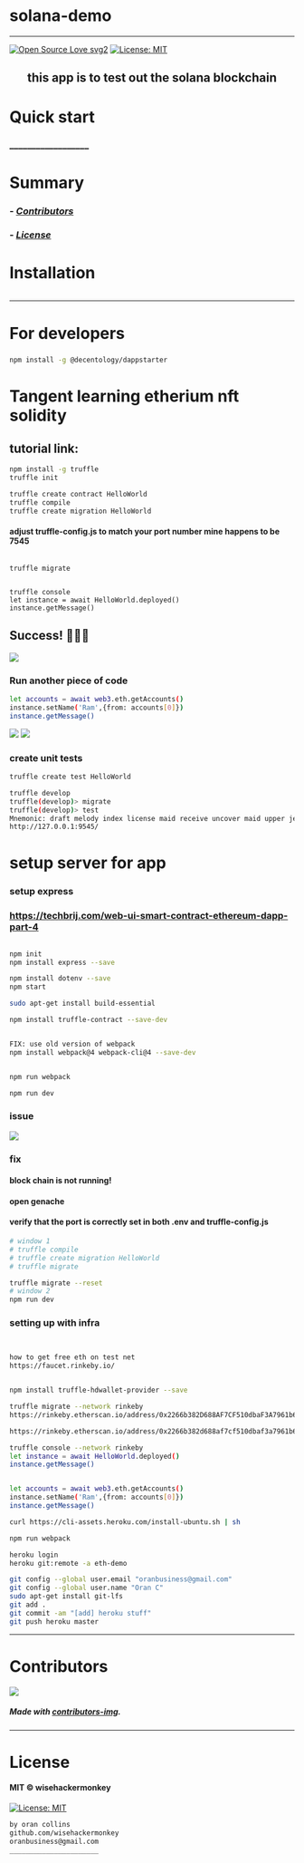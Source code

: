 # solana-demo
----
[![Open Source Love svg2](https://badges.frapsoft.com/os/v2/open-source.svg?v=103)](https://github.com/ellerbrock/open-source-badges/)
[![License: MIT](https://img.shields.io/badge/License-MIT-yellow.svg)](https://opensource.org/licenses/MIT)
<!-- <img src="assets/NNNNNNNNNNNNN" width="400"> -->
<h2 align="center">this app is to test out the solana blockchain</h2>

<!-- <h4 align="center">________________________</h4> -->


# Quick start
### __________________
<!-- 
##### __________________________
```bash
``` 
-->

# Summary
<!-- ### -  *[Quick start](#Quick-start)*
### -  *[Installation](#Installation)*
### -  *[For developers](#For-developers)* -->
### -  *[Contributors](#Contributors)*
### -  *[License](#License)*




# Installation
```bash
```

<!-- ----------------- -->
<!-- # Screenshots -->
<!-- - <img src="assets/_____________" width="400">  -->
<!-- -  -->



<!-- SETUP -->
-----------------
# For developers
### 
```bash
npm install -g @decentology/dappstarter
```

# Tangent learning etherium nft solidity
## tutorial link: [](https://techbrij.com/setup-local-private-blockchain-deploy-smart-contract-ethereum-dapp-part-2)
```bash
npm install -g truffle
truffle init

truffle create contract HelloWorld
truffle compile
truffle create migration HelloWorld
```
#### adjust truffle-config.js to match your port number mine happens to be 7545
```

truffle migrate


truffle console
let instance = await HelloWorld.deployed()
instance.getMessage()
```
## Success! 🎉🎉🎉
![](assets/2021-08-23-14-11-19.png)

### Run another piece of code
```bash
let accounts = await web3.eth.getAccounts()
instance.setName('Ram',{from: accounts[0]})
instance.getMessage()
```
![](assets/2021-08-23-14-13-28.png)
![](assets/2021-08-23-14-14-39.png)
### create unit tests
```bash
truffle create test HelloWorld

truffle develop
truffle(develop)> migrate
truffle(develop)> test
Mnemonic: draft melody index license maid receive uncover maid upper jealous rotate play
http://127.0.0.1:9545/
```


# setup server for app
### setup express
### https://techbrij.com/web-ui-smart-contract-ethereum-dapp-part-4
```bash

npm init
npm install express --save

npm install dotenv --save
npm start

sudo apt-get install build-essential

npm install truffle-contract --save-dev


FIX: use old version of webpack
npm install webpack@4 webpack-cli@4 --save-dev


npm run webpack

npm run dev
```
### issue 
![](assets/2021-08-23-22-39-01.png)
### fix
#### block chain is not running!
#### open genache
#### verify that the port is correctly set in both .env and truffle-config.js
```bash
# window 1
# truffle compile
# truffle create migration HelloWorld
# truffle migrate

truffle migrate --reset
# window 2
npm run dev
```


### setting up with infra
```bash


how to get free eth on test net
https://faucet.rinkeby.io/


npm install truffle-hdwallet-provider --save

truffle migrate --network rinkeby
https://rinkeby.etherscan.io/address/0x2266b382D688AF7CF510dbaF3A7961b6C8d0933a

https://rinkeby.etherscan.io/address/0x2266b382d688af7cf510dbaf3a7961b6c8d0933a

truffle console --network rinkeby
let instance = await HelloWorld.deployed()
instance.getMessage()


let accounts = await web3.eth.getAccounts()
instance.setName('Ram',{from: accounts[0]})
instance.getMessage()

curl https://cli-assets.heroku.com/install-ubuntu.sh | sh

npm run webpack

heroku login
heroku git:remote -a eth-demo

git config --global user.email "oranbusiness@gmail.com"
git config --global user.name "Oran C"
sudo apt-get install git-lfs
git add .
git commit -am "[add] heroku stuff"
git push heroku master
```
-----------------
# Contributors

[![](https://contrib.rocks/image?repo=wisehackermonkey/solana-demo)](https://github.com/wisehackermonkey/solana-demo/graphs/contributors)

##### Made with [contributors-img](https://contrib.rocks).

-----------------
# License
#### MIT © wisehackermonkey
[![License: MIT](https://img.shields.io/badge/License-MIT-yellow.svg)](https://opensource.org/licenses/MIT)
```bash
by oran collins
github.com/wisehackermonkey
oranbusiness@gmail.com
______________________
```










